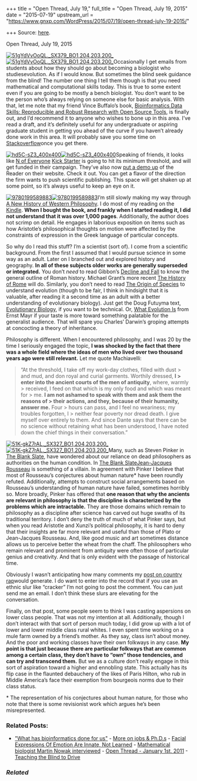 +++
title = "Open Thread, July 19,"
full_title = "Open Thread, July 19, 2015"
date = "2015-07-19"
upstream_url = "https://www.gnxp.com/WordPress/2015/07/19/open-thread-july-19-2015/"

+++
Source: [here](https://www.gnxp.com/WordPress/2015/07/19/open-thread-july-19-2015/).

Open Thread, July 19, 2015

[![51gYdVvOoQL.\_SX379_BO1,204,203,200\_](https://i0.wp.com/www.unz.com/wp-content/uploads/2015/07/51gYdVvOoQL._SX379_BO1204203200_-229x300.jpg?resize=229%2C300)![51gYdVvOoQL.\_SX379_BO1,204,203,200\_](https://i0.wp.com/www.unz.com/wp-content/uploads/2015/07/51gYdVvOoQL._SX379_BO1204203200_-229x300.jpg?resize=229%2C300)](https://www.amazon.com/exec/obidos/ASIN/B010RHZ208/geneexpressio-20)Occasionally I get emails from students about how they should go about becoming a biologist who studiesevolution. As if I would know. But sometimes the blind seek guidance from the blind! The number one thing I tell them though is that you need mathematical and computational skills today. This is true to some extent even if you are going to be mostly a bench biologist. You don’t want to be the person who’s always relying on someone else for basic analysis. With that, let me note that my friend Vince Buffalo’s book, [Bioinformatics Data Skills: Reproducible and Robust Research with Open Source Tools](https://www.amazon.com/exec/obidos/ASIN/B010RHZ208/geneexpressio-20), is finally out, and I’d recommend it to anyone who wishes to bone up in this area. I’ve read a draft, and it’s definitely useful for any undergraduate or aspiring graduate student in getting you ahead of the curve if you haven’t already done work in this area. It will probably save you some time on [Stackoverflow](http://stackoverflow.com/)once you get there.

[![hd5C-sZ3_400x400](https://i0.wp.com/www.unz.com/wp-content/uploads/2015/07/hd5C-sZ3_400x400.png?resize=178%2C178)![hd5C-sZ3_400x400](https://i0.wp.com/www.unz.com/wp-content/uploads/2015/07/hd5C-sZ3_400x400.png?resize=178%2C178)](https://www.kickstarter.com/projects/nofeveryone/reader-dragging-science-publications-into-the-21st)Speaking of friends, it looks like [N of Everyone](https://www.kickstarter.com/projects/nofeveryone/reader-dragging-science-publications-into-the-21st) [Kick Starter](https://www.kickstarter.com/projects/nofeveryone/reader-dragging-science-publications-into-the-21st) is going to hit its minimum threshold, and will get funded in their campaign. They’ve also now [put a demo up](https://r.nofe.me/article/3746123) of the Reader on their website. Check it out. You can get a flavor of the direction the firm wants to push scientific publishing. This space will get shaken up at some point, so it’s always useful to keep an eye on it.

[![9780199589883](https://i0.wp.com/www.unz.com/wp-content/uploads/2015/07/97801995898831.jpg?resize=180%2C272)![9780199589883](https://i0.wp.com/www.unz.com/wp-content/uploads/2015/07/97801995898831.jpg?resize=180%2C272)](https://www.amazon.com/exec/obidos/ASIN/0199656495/geneexpressio-20)I’m still slowly making my way through [A New History of Western Philosophy](https://www.amazon.com/exec/obidos/ASIN/0199656495/geneexpressio-20). I do most of my reading on the [Kindle](https://www.amazon.com/exec/obidos/ASIN/B00KC6I06S/geneexpressio-20). **When I bought the book, and frankly when I started reading it, I did not understand that it was over 1,000 pages**. Additionally, the author does not scrimp on detail. He engages in laborious exposition on items such as how Aristotle’s philosophical thoughts on motion were affected by the constraints of expression in the Greek language of particular concepts.

So why do I read this stuff? I’m a scientist (sort of). I come from a scientific background. From the first I assumed that I would pursue science in some way as an adult. Later on I branched out and explored history and geography. **In all of these subjects older works are generally superseded or integrated.** You don’t *need* to read Gibbon’s [Decline and Fall](https://www.amazon.com/exec/obidos/ASIN/0140433937/geneexpressio-20) to know the general outline of Roman history. Michael Grant’s more recent [The History of Rome](https://www.amazon.com/exec/obidos/ASIN/0023456108/geneexpressio-20) will do. Similarly, you don’t need to read [The Origin of Species](https://www.amazon.com/exec/obidos/ASIN/0451529065/geneexpressio-20) to understand evolution (though to be fair, I think in hindsight that it is valuable, after reading it a second time as an adult with a better understanding of evolutionary biology). Just get the Doug Futuyma text, [Evolutionary Biology](https://www.amazon.com/exec/obidos/ASIN/0878931899/geneexpressio-20), if you want to be technical. Or, [What Evolution Is](https://www.amazon.com/exec/obidos/ASIN/0465044263/geneexpressio-20) from Ernst Mayr if your taste is more toward something palatable for the generalist audience. That will spare you Charles’ Darwin’s groping attempts at concocting a theory of inheritance.

Philosophy is different. When I encountered philosophy, and I was 20 by the time I seriously engaged the topic, **I was shocked by the fact that there was a whole field where the ideas of men who lived over two thousand years ago were still relevant.** Let me quote Machiavelli:

> “At the threshold, I take off my work-day clothes, filled with dust > and mud, and don royal and curial garments. Worthily dressed, **I > enter into the ancient courts of the men of antiquity**, where, warmly > received, I feed on that which is my only food and which was meant for > me. **I am not ashamed to speak with them and ask them the reasons of > their actions, and they, because of their humanity, answer me.** Four > hours can pass, and I feel no weariness; my troubles forgotten, I > neither fear poverty nor dread death. I give myself over entirely to them. And since Dante says that there can be no science without retaining what has been understood, I have noted down the chief things in their conversation.”

[![51K-gkZ7rAL.\_SX327_BO1,204,203,200\_](https://i0.wp.com/www.unz.com/wp-content/uploads/2015/07/51K-gkZ7rAL._SX327_BO1204203200_-197x300.jpg?resize=197%2C300)![51K-gkZ7rAL.\_SX327_BO1,204,203,200\_](https://i0.wp.com/www.unz.com/wp-content/uploads/2015/07/51K-gkZ7rAL._SX327_BO1204203200_-197x300.jpg?resize=197%2C300)](The%20Complete%20Text)Many, such as Steven Pinker in [The Blank Slate](https://www.amazon.com/exec/obidos/ASIN/0670031518/geneexpressio-20), have wondered about our reliance on dead philosophers as authorities on the human condition. In [The Blank Slate](https://www.amazon.com/exec/obidos/ASIN/0670031518/geneexpressio-20)[Jean-Jacques Rousseau](https://en.wikipedia.org/wiki/Jean-Jacques_Rousseau) is something of a villain. In agreement with Pinker I believe that most of Rousseau’s conjectures about human nature\* have been roundly refuted. Additionally, attempts to construct social arrangements based on Rousseau’s understanding of human nature have failed, sometimes horribly so. More broadly, Pinker has offered that **one reason that why the ancients are relevant in philosophy is that the discipline is characterized by the problems which are intractable.** They are those domains which remain to philosophy as a discipline after science has carved out huge swaths of its traditional territory. I don’t deny the truth of much of what Pinker says, but when you read Aristotle and Xunzi’s political philosophy, it is hard to deny that their insights are far more relevant and useful than those of Plato or Jean-Jacques Rousseau. And, like good music and art sometimes distance allows us to perceive better the wheat from the chaff. The philosophers who remain relevant and prominent from antiquity were often those of particular genius and creativity. And that is only evident with the passage of historical time.

Obviously I wasn’t anticipating how many comments my [post on country rap](http://www.unz.com/gnxp/the-domination-of-demotic-chic/)would generate. I do want to enter into the record that if you use an ethnic slur like “cracker” I’m not going to post the comment. You can just send me an email. I don’t think these slurs are elevating for the conversation.

Finally, on that post, some people seem to think I was casting aspersions on lower class people. That was not my intention at all. Additionally, though I don’t interact with that sort of person much today, I did grow up with a lot of lower and lower middle class rural whites. I even spent time working on a mule farm owned by a friend’s mother. As they say, class isn’t about money. And the poor and working classes have their own folkways in any case. **My point is that just because there are particular folkways that are common among a certain class, they don’t have to “own” those tendencies, and can try and transcend them.** But we as a culture don’t really engage in this sort of aspiration toward a higher and ennobling state. This actually has its flip case in the flaunted debauchery of the likes of Paris Hilton, who rub in Middle America’s face their exemption from bourgeois norms due to their class status.

\* The representation of his conjectures about human nature, for those who note that there is some revisionist work which argues he’s been misrepresented.

### Related Posts:

- ["What has bioinformatics done for
  us"](https://www.gnxp.com/WordPress/2010/06/17/what-has-bioinformatics-done-for-us/) - [More on jobs &
  Ph.D.s](https://www.gnxp.com/WordPress/2012/07/10/more-on-jobs-ph-d-s/) - [Facial Expressions Of Emotion Are Innate, Not
  Learned](https://www.gnxp.com/WordPress/2008/12/29/facial-expressions-of-emotion-are-innate-not-learned/) - [Mathematical biologist Martin Nowak
  interviewed](https://www.gnxp.com/WordPress/2007/06/25/mathematical-biologist-martin-nowak-interviewed/) - [Open Thread - January 1st,
  2011](https://www.gnxp.com/WordPress/2011/01/01/open-thread-january-1st-2011/) - [Teaching the Blind to
  Drive](https://www.gnxp.com/WordPress/2006/03/10/teaching-the-blind-to-drive/)

### *Related*

[](https://www.addtoany.com/add_to/facebook?linkurl=https%3A%2F%2Fwww.gnxp.com%2FWordPress%2F2015%2F07%2F19%2Fopen-thread-july-19-2015%2F&linkname=Open%20Thread%2C%20July%2019%2C%202015 "Facebook")[](https://www.addtoany.com/add_to/twitter?linkurl=https%3A%2F%2Fwww.gnxp.com%2FWordPress%2F2015%2F07%2F19%2Fopen-thread-july-19-2015%2F&linkname=Open%20Thread%2C%20July%2019%2C%202015 "Twitter")[](https://www.addtoany.com/add_to/email?linkurl=https%3A%2F%2Fwww.gnxp.com%2FWordPress%2F2015%2F07%2F19%2Fopen-thread-july-19-2015%2F&linkname=Open%20Thread%2C%20July%2019%2C%202015 "Email")[](https://www.addtoany.com/share)
